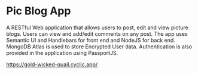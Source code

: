﻿# Pic Blog App

A RESTful Web application that allows users to post, edit and view picture blogs. Users can view and
add/edit comments on any post. The app uses Semantic UI and Handlebars for front end and NodeJS for
back end. MongoDB Atlas is used to store Encrypted User data. Authentication is also provided in the
application using PassportJS.

https://gold-wicked-quail.cyclic.app/
